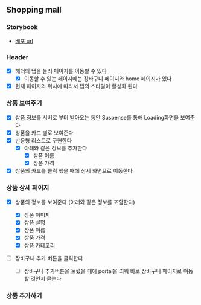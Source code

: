 ## Shopping mall

### Storybook

- <a href="https://64057cda62d7989316116222-kptglhtvkb.chromatic.com/?path=/story/">배포 url</a>

### Header

- [x] 헤더의 탭을 눌러 페이지를 이동할 수 있다
  - [x] 이동할 수 있는 페이지에는 장바구니 페이지와 home 페이지가 있다
- [x] 현재 페이지의 위치에 따라서 탭의 스타일이 활성화 된다

### 상품 보여주기

- [x] 상품 정보를 서버로 부터 받아오는 동안 Suspense를 통해 Loading화면을 보여준다
- [x] 상품을 카드 별로 보여준다
- [x] 반응형 리스트로 구현한다
  - [x] 아래와 같은 정보를 추가한다
    - [x] 상품 이름
    - [x] 상품 가격
- [x] 상품의 카드를 클릭 했을 때에 상세 화면으로 이동한다

### 상품 상세 페이지

- [x] 상품의 정보를 보여준다 (아래와 같은 정보를 포함한다)

  - [x] 상품 이미지
  - [x] 상품 설명
  - [x] 상품 이름
  - [x] 상품 가격
  - [x] 상품 카테고리

- [ ] 장바구니 추가 버튼을 클릭한다
  - [ ] 장바구니 추가버튼을 눌렀을 때에 portal을 띄워 바로 장바구니 페이지로 이동할 것인지 묻는다

### 상품 추가하기
